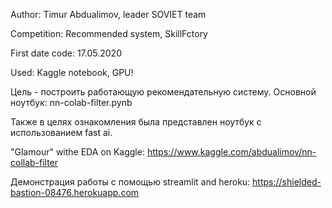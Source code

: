 Author: Timur Abdualimov, leader SOVIET team

Competition: Recommended system, SkillFctory

First date code: 17.05.2020

Used: Kaggle notebook, GPU!


Цель - построить работающую рекомендательную систему.
Основной ноутбук: nn-colab-filter.pynb

Также в целях ознакомления была представлен ноутбук с использованием fast ai.

"Glamour" withe EDA on Kaggle: https://www.kaggle.com/abdualimov/nn-collab-filter

Демонстрация работы с помощью streamlit and heroku: https://shielded-bastion-08476.herokuapp.com
